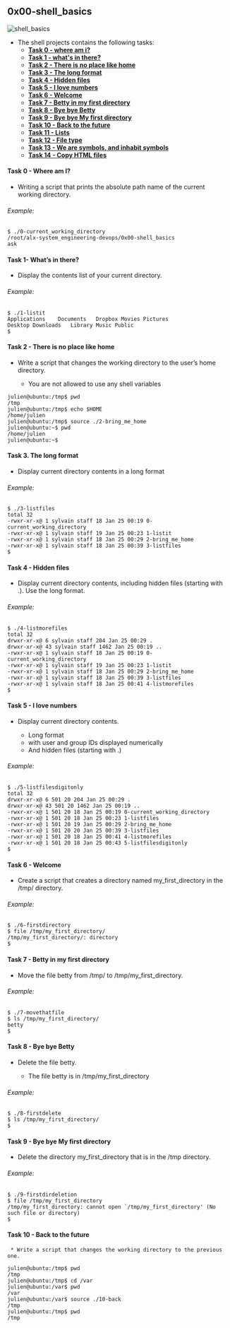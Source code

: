 ## 0x00-shell_basics
![shell_basics](https://s3.amazonaws.com/intranet-projects-files/holbertonschool-sysadmin_devops/205/image.jpg)
 * The shell projects contains the following tasks:
   - [**Task 0 - where am i?**](0-current_working_directory)
   - [**Task 1 - what's in there?**](1-listit)
   - [**Task 2 - There is no place like home**](2-bring_me_home)
   - [**Task 3 - The long format**](3-listfiles)
   - [**Task 4 - Hidden files**](4-listmorefiles)
   - [**Task 5 - I love numbers**](5-listfilesdigitonly)
   - [**Task 6 - Welcome**](6-firstdirectory)
   - [**Task 7 - Betty in my first directory**](7-movethatfile)
   - [**Task 8 - Bye bye Betty**](8-firstdelete)
   - [**Task 9 - Bye bye My first directory**](9-firstdirdeletion)
   - [**Task 10 - Back to the future**](10-back)
   - [**Task 11 - Lists**](11-lists)
   - [**Task 12 - File type**](12-file_type)
   - [**Task 13 - We are symbols, and inhabit symbols**](13-symbolic_link)
   - [**Task 14 - Copy HTML files**](14-copy_html)
 <!--  - [**Task 15 - The long format **](3-listfiles)
   - [**Task 16 - The long format **](3-listfiles) -->
   
   
   
#### Task 0 -  Where am I? ####

- Writing a script that prints the absolute path name of the current working directory.

###### Example: ######
~~~
$ ./0-current_working_directory
/root/alx-system_engineering-devops/0x00-shell_basics
ask
~~~

#### Task 1- What’s in there? ####
 - Display the contents list of your current directory.

###### Example: ######
~~~
$ ./1-listit
Applications    Documents   Dropbox Movies Pictures
Desktop Downloads   Library Music Public
$
~~~
#### Task 2 - There is no place like home ####

* Write a script that changes the working directory to the user’s home directory.

  *  You are not allowed to use any shell variables
~~~
julien@ubuntu:/tmp$ pwd
/tmp
julien@ubuntu:/tmp$ echo $HOME
/home/julien
julien@ubuntu:/tmp$ source ./2-bring_me_home
julien@ubuntu:~$ pwd
/home/julien
julien@ubuntu:~$ 
~~~
#### Task 3. The long format ####

 * Display current directory contents in a long format

###### Example: ######
~~~
$ ./3-listfiles
total 32
-rwxr-xr-x@ 1 sylvain staff 18 Jan 25 00:19 0-current_working_directory
-rwxr-xr-x@ 1 sylvain staff 19 Jan 25 00:23 1-listit
-rwxr-xr-x@ 1 sylvain staff 18 Jan 25 00:29 2-bring_me_home
-rwxr-xr-x@ 1 sylvain staff 18 Jan 25 00:39 3-listfiles
$
~~~

#### Task 4 - Hidden files ####
* Display current directory contents, including hidden files (starting with .). Use the long format.

###### Example: ######
~~~
$ ./4-listmorefiles
total 32
drwxr-xr-x@ 6 sylvain staff 204 Jan 25 00:29 .
drwxr-xr-x@ 43 sylvain staff 1462 Jan 25 00:19 ..
-rwxr-xr-x@ 1 sylvain staff 18 Jan 25 00:19 0-current_working_directory
-rwxr-xr-x@ 1 sylvain staff 19 Jan 25 00:23 1-listit
-rwxr-xr-x@ 1 sylvain staff 18 Jan 25 00:29 2-bring_me_home
-rwxr-xr-x@ 1 sylvain staff 18 Jan 25 00:39 3-listfiles
-rwxr-xr-x@ 1 sylvain staff 18 Jan 25 00:41 4-listmorefiles
$
~~~

#### Task 5 - I love numbers ####

* Display current directory contents.

   - Long format
   - with user and group IDs displayed numerically
   - And hidden files (starting with .)

###### Example: ######
~~~
$ ./5-listfilesdigitonly
total 32
drwxr-xr-x@ 6 501 20 204 Jan 25 00:29 .
drwxr-xr-x@ 43 501 20 1462 Jan 25 00:19 ..
-rwxr-xr-x@ 1 501 20 18 Jan 25 00:19 0-current_working_directory
-rwxr-xr-x@ 1 501 20 18 Jan 25 00:23 1-listfiles
-rwxr-xr-x@ 1 501 20 19 Jan 25 00:29 2-bring_me_home
-rwxr-xr-x@ 1 501 20 20 Jan 25 00:39 3-listfiles
-rwxr-xr-x@ 1 501 20 18 Jan 25 00:41 4-listmorefiles
-rwxr-xr-x@ 1 501 20 18 Jan 25 00:43 5-listfilesdigitonly
$
~~~
#### Task 6 - Welcome ####

* Create a script that creates a directory named my_first_directory in the /tmp/ directory.

###### Example: ######
~~~
$ ./6-firstdirectory
$ file /tmp/my_first_directory/
/tmp/my_first_directory/: directory
$
~~~

#### Task 7 -  Betty in my first directory ####

* Move the file betty from /tmp/ to /tmp/my_first_directory.

###### Example: ######
~~~
$ ./7-movethatfile
$ ls /tmp/my_first_directory/
betty
$
~~~

#### Task 8 - Bye bye Betty ####

* Delete the file betty.

  - The file betty is in /tmp/my_first_directory

###### Example: ######
~~~
$ ./8-firstdelete
$ ls /tmp/my_first_directory/
$
~~~

#### Task 9 - Bye bye My first directory ####

* Delete the directory my_first_directory that is in the /tmp directory.

###### Example: ######
~~~
$ ./9-firstdirdeletion
$ file /tmp/my_first_directory
/tmp/my_first_directory: cannot open `/tmp/my_first_directory' (No such file or directory)
$
~~~

#### Task 10 - Back to the future ####

     * Write a script that changes the working directory to the previous one.
~~~
julien@ubuntu:/tmp$ pwd
/tmp
julien@ubuntu:/tmp$ cd /var
julien@ubuntu:/var$ pwd
/var
julien@ubuntu:/var$ source ./10-back
/tmp
julien@ubuntu:/tmp$ pwd
/tmp
~~~
